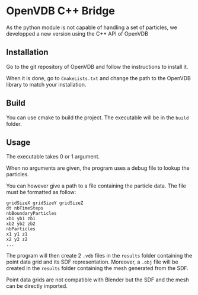# OpenVDB C++ Bridge

As the python module is not capable of handling a set of particles, we developped a new version using the C++ API of
OpenVDB

## Installation

Go to the git repository of OpenVDB and follow the instructions to install it.

When it is done, go to `CmakeLists.txt` and change the path to the OpenVDB library to match your installation.

## Build

You can use cmake to build the project. The executable will be in the `build` folder.

## Usage

The executable takes 0 or 1 argument.

When no arguments are given, the program uses a debug file to lookup the particles.

You can however give a path to a file containing the particle data. The file must be formatted as follow:

```
gridSizeX gridSizeY gridSizeZ
dt nbTimeSteps
nbBoundaryParticles
xb1 yb1 zb1
xb2 yb2 zb2
nbParticles
x1 y1 z1
x2 y2 z2
...
```

The program will then create 2 `.vdb` files in the `results` folder containing the point data grid and its SDF
representation.
Moreover, a `.obj` file will be created in the `results` folder containing the mesh generated from the SDF.

Point data grids are not compatible with Blender but the SDF and the mesh can be directly imported.
